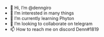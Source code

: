 - 👋 Hi, I’m @denngiro
- 👀 I’m interested in many things
- 🌱 I’m currently learning Phyton
- 💞️ I’m looking to collaborate on telegram
- 📫 How to reach me on discord Denn#1819

<!---
denngiro/denngiro is a ✨ special ✨ repository because its `README.md` (this file) appears on your GitHub profile.
You can click the Preview link to take a look at your changes.
--->
